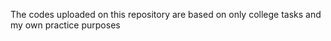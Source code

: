 The codes uploaded on this repository are based on only college tasks and my own practice purposes 
